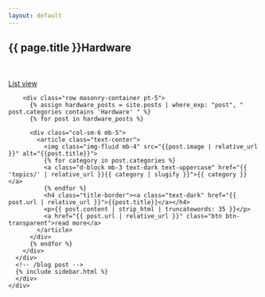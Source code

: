 ```yaml
---
layout: default
---
```


<section class="section bg-secondary">
  <div class="container">
    <div class="row">
      <div class="col-lg-12">
        <h2>{{ page.title }}Hardware</h2>
      </div>
    </div>
  </div>
</section>
<!-- /page-title -->

<section>
  <div class="container">
	<br/><br/>
	<a class="text-dark" href="../hardware-list">List view</a>
  </div>
</section>

<!-- category post -->
<section>
  <div class="container">
    <div class="row">
      <div class="col-lg-8">

        <div class="row masonry-container pt-5">
          {% assign hardware_posts = site.posts | where_exp: "post", " post.categories contains 'Hardware' " %}
          {% for post in hardware_posts %}

          <div class="col-sm-6 mb-5">
            <article class="text-center">
              <img class="img-fluid mb-4" src="{{post.image | relative_url }}" alt="{{post.title}}">
              {% for category in post.categories %}
              <a class="d-block mb-3 text-dark text-uppercase" href="{{ 'topics/' | relative_url }}{{ category | slugify }}">{{ category }}</a>
              {% endfor %}
              <h4 class="title-border"><a class="text-dark" href="{{ post.url | relative_url }}">{{post.title}}</a></h4>
              <p>{{ post.content | strip_html | truncatewords: 35 }}</p>
              <a href="{{ post.url | relative_url }}" class="btn btn-transparent">read more</a>
            </article>
          </div>
          {% endfor %}
        </div>
      </div>
      <!-- /blog post -->
      {% include sidebar.html %}
      </div>
    </div>

</section>
<!-- /category post -->